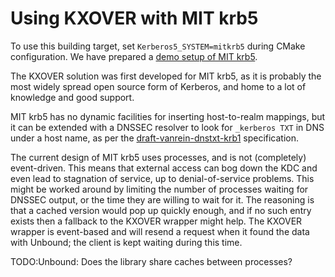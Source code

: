 # Using KXOVER with MIT krb5

To use this building target, set `Kerberos5_SYSTEM=mitkrb5`
during CMake configuration.  We have prepared a
[demo setup of MIT krb5](https://github.com/arpa2/docker-demo).

The KXOVER solution was first developed for MIT krb5, as it
is probably the most widely spread open source form of
Kerberos, and home to a lot of knowledge and good support.

MIT krb5 has no dynamic facilities for inserting host-to-realm
mappings, but it can be extended with a DNSSEC resolver to
look for `_kerberos TXT` in DNS under a host name, as per the
[draft-vanrein-dnstxt-krb1](https://datatracker.ietf.org/doc/draft-vanrein-dnstxt-krb1/)
specification.

The current design of MIT krb5 uses processes, and is not
(completely) event-driven.  This means that external access
can bog down the KDC and even lead to stagnation of service,
up to denial-of-service problems.  This might be worked around
by limiting the number of processes waiting for DNSSEC output,
or the time they are willing to wait for it.  The reasoning
is that a cached version would pop up quickly enough, and if
no such entry exists then a fallback to the KXOVER wrapper
might help.  The KXOVER wrapper is event-based and will
resend a request when it found the data with Unbound; the
client is kept waiting during this time.

TODO:Unbound: Does the library share caches between processes?


